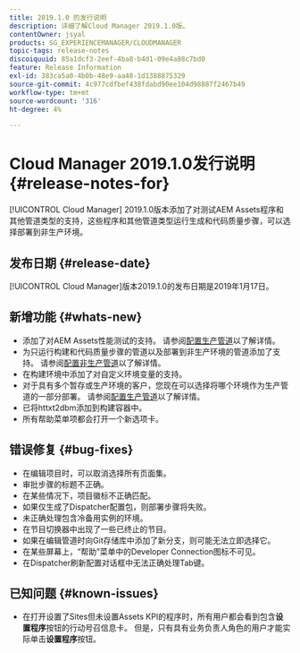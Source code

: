 ```yaml
---
title: 2019.1.0 的发行说明
description: 详细了解Cloud Manager 2019.1.0版。
contentOwner: jsyal
products: SG_EXPERIENCEMANAGER/CLOUDMANAGER
topic-tags: release-notes
discoiquuid: 85a1dcf3-2eef-4ba8-b4d1-09e4a88c7bd0
feature: Release Information
exl-id: 383ca5a0-4b0b-48e9-aa48-1d1388875329
source-git-commit: 4c977cdfbef438fdabd90ee104d98887f2467b49
workflow-type: tm+mt
source-wordcount: '316'
ht-degree: 4%

---
```


# Cloud Manager 2019.1.0发行说明 {#release-notes-for}

[!UICONTROL Cloud Manager] 2019.1.0版本添加了对测试AEM Assets程序和其他管道类型的支持，这些程序和其他管道类型运行生成和代码质量步骤，可以选择部署到非生产环境。

## 发布日期 {#release-date}

[!UICONTROL Cloud Manager]版本2019.1.0的发布日期是2019年1月17日。

## 新增功能 {#whats-new}

* 添加了对AEM Assets性能测试的支持。 请参阅[配置生产管道](/help/using/production-pipelines.md)以了解详情。
* 为只运行构建和代码质量步骤的管道以及部署到非生产环境的管道添加了支持。 请参阅[配置非生产管道](/help/using/non-production-pipelines.md)以了解详情。
* 在构建环境中添加了对自定义环境变量的支持。
* 对于具有多个暂存或生产环境的客户，您现在可以选择将哪个环境作为生产管道的一部分部署。 请参阅[配置生产管道](/help/using/production-pipelines.md)以了解详情。
* 已将httxt2dbm添加到构建容器中。
* 所有帮助菜单项都会打开一个新选项卡。

## 错误修复 {#bug-fixes}

* 在编辑项目时，可以取消选择所有页面集。
* 审批步骤的标题不正确。
* 在某些情况下，项目徽标不正确匹配。
* 如果仅生成了Dispatcher配置包，则部署步骤将失败。
* 未正确处理包含冷备用实例的环境。
* 在节目切换器中出现了一些已终止的节目。
* 如果在编辑管道时向Git存储库中添加了新分支，则可能无法立即选择它。
* 在某些屏幕上，“帮助”菜单中的Developer Connection图标不可见。
* 在Dispatcher刷新配置对话框中无法正确处理Tab键。

## 已知问题 {#known-issues}

* 在打开设置了Sites但未设置Assets KPI的程序时，所有用户都会看到包含&#x200B;**设置程序**&#x200B;按钮的行动号召信息卡。 但是，只有具有业务负责人角色的用户才能实际单击&#x200B;**设置程序**&#x200B;按钮。
